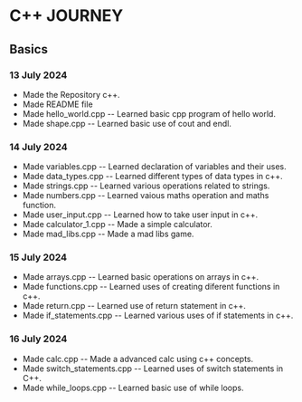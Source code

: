 # C++ JOURNEY

## Basics 

### 13 July 2024 

- Made the Repository c++.
- Made README file
- Made hello_world.cpp -- Learned basic cpp program of hello world.
- Made shape.cpp -- Learned basic use of cout and endl.

### 14 July 2024

- Made variables.cpp -- Learned declaration of variables and their uses.
- Made data_types.cpp -- Learned different types of data types in c++.
- Made strings.cpp -- Learned various operations related to strings.
- Made numbers.cpp -- Learned vaious maths operation and maths function.
- Made user_input.cpp -- Learned how to take user input in c++.
- Made calculator_1.cpp -- Made a simple calculator.
- Made mad_libs.cpp -- Made a mad libs game.

### 15 July 2024

- Made arrays.cpp -- Learned basic operations on arrays in c++.
- Made functions.cpp -- Learned uses of creating diferent functions in c++.
- Made return.cpp -- Learned use of return statement in c++.
- Made if_statements.cpp -- Learned various uses of if statements in c++.


### 16 July 2024

- Made calc.cpp -- Made a advanced calc using c++ concepts.
- Made switch_statements.cpp -- Learned uses of switch statements in C++.
- Made while_loops.cpp -- Learned basic use of while loops.